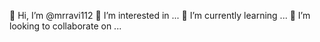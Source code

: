 👋 Hi, I’m @mrravi112
👀 I’m interested in ...
🌱 I’m currently learning ...
💞️ I’m looking to collaborate on ...

<!---
mrravi112/mrravi112 is a ✨ special ✨ repository because its `README.md` (this file) appears on your GitHub profile.
You can click the Preview link to take a look at your changes.
--->
